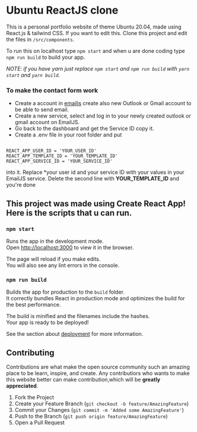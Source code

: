 # Ubuntu ReactJS clone
This is a personal portfolio website of theme Ubuntu 20.04, made using React.js & tailwind CSS.
If you want to edit this. Clone this project and edit the files in ```/src/components```. 



To run this on localhost
type ```npm start``` and when u are done coding type ```npm run build``` to build your app.

*NOTE: if you have yarn just replace ```npm start``` and ```npm run build``` with ```yarn start``` and ```yarn build```.*


### To make the contact form work

- Create a account in [emailjs](https://www.emailjs.com/) create also new Outlook or Gmail account to be able
to send email. 
- Create a new service, select and log in to your newly created outlook or gmail account on EmailJS.
- Go back to the dashboard and get the Service ID copy it.
- Create a .env file in your root folder and put 
```

REACT_APP_USER_ID = 'YOUR_USER_ID'
REACT_APP_TEMPLATE_ID = 'YOUR_TEMPLATE_ID'
REACT_APP_SERVICE_ID = 'YOUR_SERVICE_ID'

```
into it. Replace *your user id and your service ID with your values in your EmailJS service. Delete the second line with 
**YOUR_TEMPLATE_ID** and you're done





## This project was made using Create React App! Here is the scripts that u can run.
### `npm start`

Runs the app in the development mode.\
Open [http://localhost:3000](http://localhost:3000) to view it in the browser.

The page will reload if you make edits.\
You will also see any lint errors in the console.

### `npm run build`

Builds the app for production to the `build` folder.\
It correctly bundles React in production mode and optimizes the build for the best performance.

The build is minified and the filenames include the hashes.\
Your app is ready to be deployed!

See the section about [deployment](https://facebook.github.io/create-react-app/docs/deployment) for more information.

## Contributing

Contributions are what make the open source community such an amazing place to be learn, inspire, and create. Any contributiors who wants to make this website better can make contribution,which will be **greatly appreciated**.

1. Fork the Project
2. Create your Feature Branch (`git checkout -b feature/AmazingFeature`)
3. Commit your Changes (`git commit -m 'Added some AmazingFeature'`)
4. Push to the Branch (`git push origin feature/AmazingFeature`)
5. Open a Pull Request
